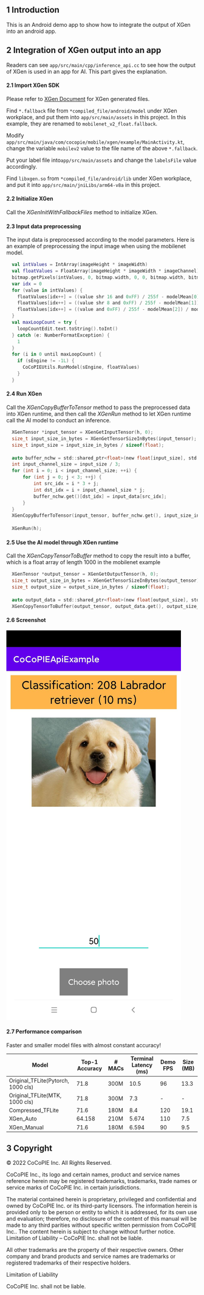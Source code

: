 ## 1 Introduction

This is an Android demo app to show how to integrate the output of XGen into an android app.

## 2 Integration of XGen output into an app

Readers can see `app/src/main/cpp/inference_api.cc` to see how the output of XGen is used in an app for AI. This part gives the explanation.

#### 2.1 Import XGen SDK

Please refer to [XGen Document](https://xgen.cocopie.ai/v1.3.0/5_Results/) for XGen generated files.

Find `*.fallback` file from `*compiled_file/android/model` under XGen workplace, and put them into `app/src/main/assets` in this project. In this example, they are renamed
to `mobilenet_v2_float.fallback`.

Modify `app/src/main/java/com/cocopie/mobile/xgen/example/MainActivity.kt`, change the variable `mobilev2` value to the file name of the above `*.fallback`.

Put your label file into`app/src/main/assets` and change the `labelsFile` value accordingly.

Find `libxgen.so` from `*compiled_file/android/lib` under XGen workplace, and put it into `app/src/main/jniLibs/arm64-v8a` in this project.

#### 2.2 Initialize XGen

Call the _XGenInitWithFallbackFiles_ method to initialize XGen.

#### 2.3 Input data preprocessing

The input data is preprocessed according to the model parameters. Here is an example of preprocessing the input image when using the mobilenet model.

```kotlin
  val intValues = IntArray(imageHeight * imageWidth)
  val floatValues = FloatArray(imageHeight * imageWidth * imageChannel)
  bitmap.getPixels(intValues, 0, bitmap.width, 0, 0, bitmap.width, bitmap.height)
  var idx = 0
  for (value in intValues) {
    floatValues[idx++] = ((value shr 16 and 0xFF) / 255f - modelMean[0]) / modelStd[0]
    floatValues[idx++] = ((value shr 8 and 0xFF) / 255f - modelMean[1]) / modelStd[1]
    floatValues[idx++] = ((value and 0xFF) / 255f - modelMean[2]) / modelStd[2]
  }
  val maxLoopCount = try {
    loopCountEdit.text.toString().toInt()
  } catch (e: NumberFormatException) {
    1
  }
  for (i in 0 until maxLoopCount) {
    if (sEngine != -1L) {
      CoCoPIEUtils.RunModel(sEngine, floatValues)
    }
  }
```

#### 2.4 Run XGen

Call the _XGenCopyBufferToTensor_ method to pass the preprocessed data into XGen runtime, and then call the _XGenRun_ method to let XGen runtime call the AI model to conduct an
inference.

```c
  XGenTensor *input_tensor = XGenGetInputTensor(h, 0);
  size_t input_size_in_bytes = XGenGetTensorSizeInBytes(input_tensor);
  size_t input_size = input_size_in_bytes / sizeof(float);

  auto buffer_nchw = std::shared_ptr<float>(new float[input_size], std::default_delete<float[]>());
  int input_channel_size = input_size / 3;
  for (int i = 0; i < input_channel_size; ++i) {
      for (int j = 0; j < 3; ++j) {
          int src_idx = i * 3 + j;
          int dst_idx = i + input_channel_size * j;
          buffer_nchw.get()[dst_idx] = input_data[src_idx];
      }
  }
  XGenCopyBufferToTensor(input_tensor, buffer_nchw.get(), input_size_in_bytes);

  XGenRun(h);
```

#### 2.5 Use the AI model through XGen runtime

Call the _XGenCopyTensorToBuffer_ method to copy the result into a buffer, which is a float array of length 1000 in the mobilenet example

```c
  XGenTensor *output_tensor = XGenGetOutputTensor(h, 0);
  size_t output_size_in_bytes = XGenGetTensorSizeInBytes(output_tensor);
  size_t output_size = output_size_in_bytes / sizeof(float);

  auto output_data = std::shared_ptr<float>(new float[output_size], std::default_delete<float[]>());
  XGenCopyTensorToBuffer(output_tensor, output_data.get(), output_size_in_bytes);
```

#### 2.6 Screenshot

![](/images/screenshot_on_888.jpg)

#### 2.7 Performance comparison

Faster and smaller model files with almost constant accuracy!

| Model                              | Top-1 Accuracy | # MACs | Terminal Latency (ms) | Demo FPS | Size (MB) |
| ---------------------------------- | -------------- | ------ | --------------------- | -------- | --------- |
| Original_TFLite(Pytorch, 1000 cls) | 71.8           | 300M   | 10.5                  | 96       | 13.3      |
| Original_TFLite(MTK, 1000 cls)     | 71.8           | 300M   | 7.3                   | -        | -         |
| Compressed_TFLite                  | 71.6           | 180M   | 8.4                   | 120      | 19.1      |
| XGen_Auto                          | 64.158         | 210M   | 5.674                 | 110      | 7.5       |
| XGen_Manual                        | 71.6           | 180M   | 6.594                 | 90       | 9.5       |

## 3 Copyright

© 2022 CoCoPIE Inc. All Rights Reserved.

CoCoPIE Inc., its logo and certain names, product and service names reference herein may be registered trademarks, trademarks, trade names or service marks of CoCoPIE Inc. in
certain jurisdictions.

The material contained herein is proprietary, privileged and confidential and owned by CoCoPIE Inc. or its third-party licensors. The information herein is provided only to be
person or entity to which it is addressed, for its own use and evaluation; therefore, no disclosure of the content of this manual will be made to any third parities without
specific written permission from CoCoPIE Inc.. The content herein is subject to change without further notice. Limitation of Liability – CoCoPIE Inc. shall not be liable.

All other trademarks are the property of their respective owners. Other company and brand products and service names are trademarks or registered trademarks of their respective
holders.

Limitation of Liability

CoCoPIE Inc. shall not be liable.
